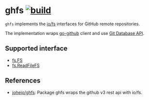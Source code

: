 # ghfs [![build](https://github.com/k1LoW/ghfs/actions/workflows/ci.yml/badge.svg)](https://github.com/k1LoW/ghfs/actions/workflows/ci.yml)

`ghfs` implements the [io/fs](https://pkg.go.dev/io/fs) interfaces for GitHub remote repositories.

The implementation wraps [go-github](https://github.com/google/go-github) client and use [Git Database API](https://docs.github.com/en/rest/reference/git).

## Supported interface

- [fs.FS](https://pkg.go.dev/io/fs#FS)
- [fs.ReadFileFS](https://pkg.go.dev/io/fs#ReadFileFS)

## References

- [johejo/ghfs](https://github.com/johejo/ghfs): Package ghfs wraps the github v3 rest api with io/fs.
